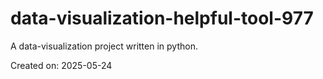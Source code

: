 # data-visualization-helpful-tool-977

A data-visualization project written in python.

Created on: 2025-05-24
